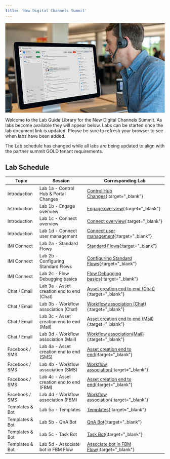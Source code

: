 ```yaml
---
title: 'New Digital Channels Summit'
---
```


<img align="middle" src="../images/12_51_47.jpg" width="1000" />

Welcome to the Lab Guide Library for the New Digital Channels Summit. As labs become available they will appear below. Labs can be started once the lab document link is updated. Please be sure to refresh your browser to see when labs have been added.

The Lab schedule has changed while all labs are being updated to align with the partner summit GOLD tenant requirements.

## Lab Schedule

| Topic           | Session                                   | Corresponding Lab                                                       |
| --------------- | ----------------------------------------- | -------------------------------------------------------------           |
| Introduction    | Lab 1a - Control Hub & Portal Changes     | [Control Hub Changes](1a_CH_Portal_Changes.md){:target="\_blank"}                          |
| Introduction    | Lab 1b - Engage overview                  | [Engage overview](1b_Engage_overview.md){:target="\_blank"}                |
| Introduction    | Lab 1c - Connect overview                 | [Connect overview](1c_Connect_overview.md){:target="\_blank"}              |
| Introduction    | Lab 1d - Connect user management          | [Connect user management](1d_Connect_users.md){:target="\_blank"}              |
| IMI Connect     | Lab 2a - Standard Flows                   | [Standard Flows](2a_Access_Standard_Flows.md){:target="\_blank"}                               |
| IMI Connect     | Lab 2b - Configuring Standard Flows       | [Configuring Standard Flows](2b_Configure_Standard_Flows.md){:target="\_blank"}      |
| IMI Connect     | Lab 2c - Flow Debugging basics            | [Flow Debugging basics](2c_Flow_debugging.md){:target="\_blank"}           |
| Chat / Email    | Lab 3a - Asset creation end to end (Chat) | [Asset creation end to end (Chat)](3a_b_Chat_Configuration.md){:target="\_blank"}             |
| Chat / Email    | Lab 3b - Workflow association (Chat)      | [Workflow association (Chat)](3a_b_Chat_Configuration.md){:target="\_blank"}                  | 
| Chat / Email    | Lab 3c - Asset creation end to end (Mail) | [Asset creation end to end (Mail)](3c_d_Email_Configuration.md){:target="\_blank"}             |
| Chat / Email    | Lab 3d - Workflow association (Mail)      | [Workflow association(Mail)](3c_d_Email_Configuration.md){:target="\_blank"}                   |
| Facebook / SMS  | Lab 4a - Asset creation end to end (SMS)  | [Asset creation end to end](X.md){:target="\_blank"}                    |
| Facebook / SMS  | Lab 4b - Workflow association (SMS)       | [Workflow association](X.md){:target="\_blank"}                         |
| Facebook / SMS  | Lab 4c - Asset creation end to end (FBM)  | [Asset creation end to end](X.md){:target="\_blank"}                    |
| Facebook / SMS  | Lab 4d - Workflow association (FBM)       | [Workflow association](X.md){:target="\_blank"}                         |
| Templates & Bot | Lab 5a - Templates                        | [Templates](X.md){:target="\_blank"}                                    |
| Templates & Bot | Lab 5b - QnA Bot                          | [QnA Bot](X.md){:target="\_blank"}                                      |
| Templates & Bot | Lab 5c - Task Bot                         | [Task Bot](X.md){:target="\_blank"}                                     |
| Templates & Bot | Lab 5d - Associate bot in FBM Flow        | [Associate bot in FBM Flow](X.md){:target="\_blank"}                    |
